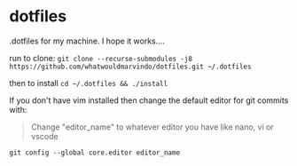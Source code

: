 # dotfiles
.dotfiles for my machine. I hope it works....

run to clone:
`git clone --recurse-submodules -j8 https://github.com/whatwouldmarvindo/dotfiles.git ~/.dotfiles`

then to install
`cd ~/.dotfiles && ./install`

If you don't have vim installed then change the default editor for git commits with:
> Change "editor_name" to whatever editor you have like nano, vi or vscode

`git config --global core.editor editor_name`
